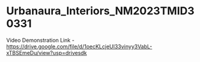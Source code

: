 # Urbanaura_Interiors_NM2023TMID30331


Video Demonstration Link - https://drive.google.com/file/d/1oecKLcjeUl33vinyy3VabL-xTBSEmeDu/view?usp=drivesdk
